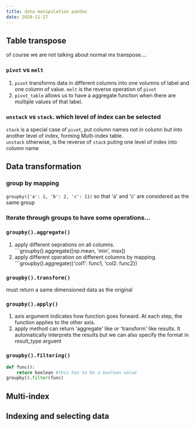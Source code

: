 ```yaml
---
title: data manipulation pandas
date: 2020-11-27
---
```


## Table transpose
of course we are not talking about normal mx transpose....
### ```pivot``` vs ```melt```
1. ```pivot``` transforms data in different columns into one volumns of label and one column of value. ```melt``` is the reverse operation of ```pivot```
2. ```pivot_table``` allows us to have a aggregate function when there are multiple values of that label.
### ```unstack``` vs ```stack```. which level of index can be selected
```stack``` is a special case of ```pivot```, put column names not in column but into another level of index, forming Multi-index table.  
```unstack``` otherwise, is the reverse of ```stack``` puting one level of index into column name

## Data transformation
### group by mapping
```groupby({'a': 1, 'b': 2, 'c': 1})``` so that 'a' and 'c' are considered as the same group
### Iterate through groups to have some  operations...
### ```groupby().aggregate()```
1. apply different oeprations on all columns. ```groupby().aggregate([np.mean, 'min', max])
2. apply different operation on different columns by mapping. ```groupby().aggregate({'col1': func1, 'col2: func2})
### ```groupby().transform()```
must return a same dimensioned data as the original 
### ```groupby().apply()```
1. axis argument indicates how function goes forward. At each step, the function applies to the other axis.
2. apply method can return 'aggregate' like or 'transform' like results. It automatically interprets the results but we can also specify the format in result_type arguent
### ```groupby().filtering()```
```python
def func():
    return boolean #this has to be a boolean value
groupby().filter(func)
```

## Multi-index
## Indexing and selecting data
